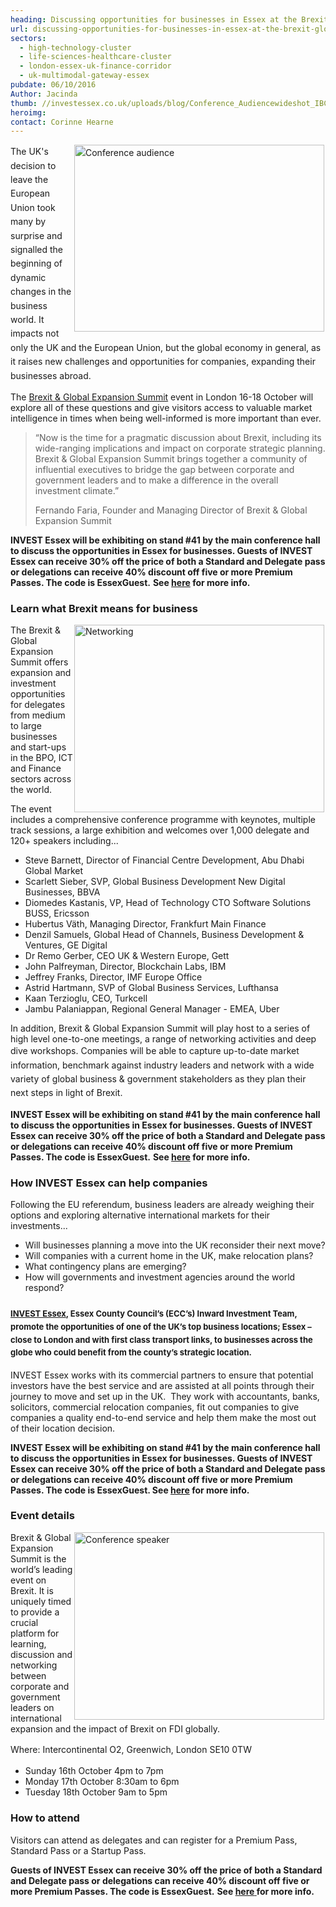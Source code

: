 ```yaml
---
heading: Discussing opportunities for businesses in Essex at the Brexit & Global Expansion Summit
url: discussing-opportunities-for-businesses-in-essex-at-the-brexit-global-expansion-summit
sectors:
  - high-technology-cluster
  - life-sciences-healthcare-cluster
  - london-essex-uk-finance-corridor
  - uk-multimodal-gateway-essex 
pubdate: 06/10/2016
Author: Jacinda
thumb: //investessex.co.uk/uploads/blog/Conference_Audiencewideshot_IBC20151_mini.jpg
heroimg: 
contact: Corinne Hearne
---
```

<p><span style='line-height: 1.6;'><img alt='Conference audience' src='http://www.investessex.co.uk/uploads/about/Conference_Audiencewideshot_IBC20151_700.jpg' style='width: 400px; margin-left: 2px; margin-right: 2px; float: right; height: 299px;'/>The UK's decision to leave the European Union took many by surprise and signalled the beginning of dynamic changes in the business world. It impacts not only the UK and the European Union, but the global economy in general, as it raises new challenges and opportunities for companies, expanding their businesses abroad.</span></p><p>The <a href='http://www.gxpsummit.com/' target='_blank'>Brexit &amp; Global Expansion Summit</a> event in London 16-18 October will explore all of these questions and give visitors access to valuable market intelligence in times when being well-informed is more important than ever.</p><blockquote><p>“Now is the time for a pragmatic discussion about Brexit, including its wide-ranging implications and impact on corporate strategic planning. Brexit &amp; Global Expansion Summit brings together a community of influential executives to bridge the gap between corporate and government leaders and to make a difference in the overall investment climate.” </p><p>Fernando Faria, Founder and Managing Director of Brexit &amp; Global Expansion Summit</p></blockquote><p><strong>INVEST Essex will be exhibiting on stand #41 by the main conference hall to discuss the opportunities in Essex for businesses. Guests of INVEST Essex can receive 30% off the price of both a Standard and Delegate pass or delegations can receive 40% discount off five or more Premium Passes. The code is EssexGuest.</strong> <strong>See <a href='http://gxpsummit.com/register' target='_blank'>here</a> for more info.</strong></p><h3>Learn what Brexit means for business</h3><p><img alt='Networking' src='http://www.investessex.co.uk/uploads/about/Bestfact-JL-Carli-Conference-La-Defense-3112_original_400.jpg' style='width: 400px; height: 300px; margin-left: 2px; margin-right: 2px; float: right;'/>The Brexit &amp; Global Expansion Summit offers expansion and investment opportunities for delegates from medium to large businesses and start-ups in the BPO, ICT and Finance sectors across the world.</p><p>The event includes a comprehensive conference programme with keynotes, multiple track sessions, a large exhibition and welcomes over 1,000 delegate and 120+ speakers including...</p><ul><li>Steve Barnett, Director of Financial Centre Development, Abu Dhabi Global Market</li><li>Scarlett Sieber, SVP, Global Business Development New Digital Businesses, BBVA</li><li>Diomedes Kastanis, VP, Head of Technology CTO Software Solutions BUSS, Ericsson</li><li>Hubertus Väth, Managing Director, Frankfurt Main Finance</li><li>Denzil Samuels, Global Head of Channels, Business Development &amp; Ventures, GE Digital</li><li>Dr Remo Gerber, CEO UK &amp; Western Europe, Gett</li><li>John Palfreyman, Director, Blockchain Labs, IBM</li><li>Jeffrey Franks, Director, IMF Europe Office</li><li>Astrid Hartmann, SVP of Global Business Services, Lufthansa</li><li>Kaan Terzioglu, CEO, Turkcell</li><li>Jambu Palaniappan, Regional General Manager - EMEA, Uber</li></ul><p>In addition, Brexit &amp; Global Expansion Summit will play host to a series of high level one-to-one meetings, a range of networking activities and deep dive workshops. <span style='line-height: 1.6;'>Companies will be able to capture up-to-date market information, benchmark against industry leaders and network with a wide variety of global business &amp; government stakeholders as they plan their next steps in light of Brexit.</span></p><p><strong>INVEST Essex will be exhibiting on stand #41 by the main conference hall to discuss the opportunities in Essex for businesses. Guests of INVEST Essex can receive 30% off the price of both a Standard and Delegate pass or delegations can receive 40% discount off five or more Premium Passes. The code is EssexGuest.</strong> <strong>See <a href='http://gxpsummit.com/register' target='_blank'>here</a> for more info.</strong></p><h3>How INVEST Essex can help companies</h3><p>Following the EU referendum, business leaders are already weighing their options and exploring alternative international markets for their investments...</p><ul><li>Will businesses planning a move into the UK reconsider their next move?</li><li>Will companies with a current home in the UK, make relocation plans?</li><li>What contingency plans are emerging?</li><li>How will governments and investment agencies around the world respond?</li></ul><h3><a href='../index.html' style='font-size: 13px; line-height: 1.6;' target='_blank'>INVEST Essex</a><span style='font-size: 13px; line-height: 1.6;'>, Essex County Council’s (ECC’s) Inward Investment Team, promote the opportunities of one of the UK’s top business locations; Essex – close to London and with first class transport links, to businesses across the globe who could benefit from the county’s strategic location.</span></h3><p>INVEST Essex works with its commercial partners to ensure that potential investors have the best service and are assisted at all points through their journey to move and set up in the UK.  They work with accountants, banks, solicitors, commercial relocation companies, fit out companies to give companies a quality end-to-end service and help them make the most out of their location decision.</p><p><strong>INVEST Essex will be exhibiting on stand #41 by the main conference hall to discuss the opportunities in Essex for businesses. Guests of INVEST Essex can receive 30% off the price of both a Standard and Delegate pass or delegations can receive 40% discount off five or more Premium Passes. The code is EssexGuest. See <a href='http://gxpsummit.com/register' target='_blank'>here</a> for more info.</strong></p><h3>Event details</h3><p><img alt='Conference speaker' src='http://www.investessex.co.uk/uploads/about/Conference_speaker_400.jpg' style='line-height: 20.8px; width: 400px; height: 300px; margin-left: 2px; margin-right: 2px; float: right;'/></p><p>Brexit &amp; Global Expansion Summit is the world’s leading event on Brexit. It is uniquely timed to provide a crucial platform for learning, discussion and networking between corporate and government leaders on international expansion and the impact of Brexit on FDI globally.</p><p><span style='line-height: 1.6;'>Where: </span><span style='line-height: 1.6;'>Intercontinental O2, Greenwich, London SE10 0TW</span></p><ul><li>Sunday 16th October 4pm to 7pm</li><li>Monday 17th October 8:30am to 6pm</li><li>Tuesday 18th October 9am to 5pm</li></ul><h3>How to attend</h3><p>Visitors can attend as delegates and can register for a Premium Pass, Standard Pass or a Startup Pass.</p><p><strong>Guests of INVEST Essex can receive 30% off the price of both a Standard and Delegate pass or delegations can receive 40% discount off five or more Premium Passes. The code is EssexGuest.</strong> <strong>See <a href='http://gxpsummit.com/register'>here</a><a href='http://gxpsummit.com/register' target='_blank'> </a>for more info.</strong></p>